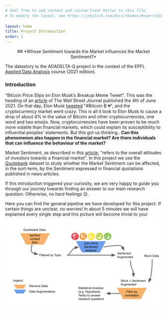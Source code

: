 ```yaml
---
# Feel free to add content and custom Front Matter to this file.
# To modify the layout, see https://jekyllrb.com/docs/themes/#overriding-theme-defaults

layout: home
title: Project Introduction
order: 1
---
```

<p align="center">
    ## *Whose Sentiment towards the Market influences the Market Sentiment?*
</p>

The datastory to the ADADELTA-Q project in the context of the EPFL [Applied Data Analysis](https://dlab.epfl.ch/teaching/fall2021/cs401/) course (2021 edition).

### Introduction 
"Bitcoin Price Slips on Elon Musk’s Breakup Meme Tweet". This was the heading of an [article](https://www.wsj.com/articles/bitcoin-price-slips-on-elon-musks-breakup-meme-tweet-11622805958) of The Wall Street Journal published the 4th of June 2021. On that day, Elon Musk [tweeted](https://twitter.com/elonmusk/status/1400620080090730501) "#Bitcoin ₿ 💔", and the cryptocurrency market went crazy. This is all it took to Elon Musk to cause a drop of about 4% in the value of Bitcoin and other cryptocurrencies, one word and two emojis. Now, cryptocurrencies have been proven to be much more volatile than financial markets, which could explain its susceptibility to influential peoples' statements. But this got us thinking.. **Can this phenomenon also happen in the financial market? Are there individuals that can influence the behaviour of the market?** 

Market Sentiment, as described in this [article](https://www.investopedia.com/terms/m/marketsentiment.asp), "refers to the overall attitudes of investors towards a financial market". In this project we use the [Quotebank](https://zenodo.org/record/4277311#.YX0LcpuxW0o) dataset to study whether the Market Sentiment can be affected, in the sort-term, by the Sentiment expressed in financial quotations published in news articles. 

If this introduction triggered your curiosity, we are very happy to guide you through our journey towards finding an answer to our main research question. Otherwise, no hard feelings 😉.

Here you can find the general pipeline we have developed for this project. If certain things are unclear, no worries! In about 5 minutes we will have explained every single step and this picture will become trivial to you! 

![General Overview of Data Pipeline](./images/overview.png "Proposed Pipeline")
